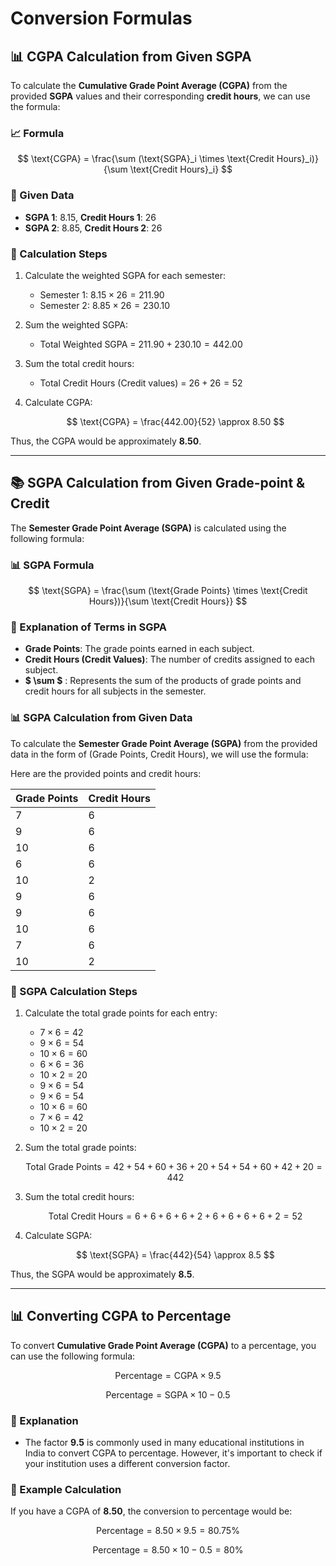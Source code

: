 # Conversion Formulas

## 📊 CGPA Calculation from Given SGPA

To calculate the **Cumulative Grade Point Average (CGPA)** from the provided **SGPA** values and their corresponding **credit hours**, we can use the formula:

### 📈 Formula

$$
\text{CGPA} = \frac{\sum (\text{SGPA}_i \times \text{Credit Hours}_i)}{\sum \text{Credit Hours}_i}
$$

### 📝 Given Data

- **SGPA 1**: 8.15, **Credit Hours 1**: 26
- **SGPA 2**: 8.85, **Credit Hours 2**: 26

### 🧮 Calculation Steps

1. Calculate the weighted SGPA for each semester:
   - Semester 1:  $8.15 \times 26 = 211.90$
   - Semester 2:  $8.85 \times 26 = 230.10$

2. Sum the weighted SGPA:
   - Total Weighted SGPA = $211.90 + 230.10 = 442.00$

3. Sum the total credit hours:
   - Total Credit Hours (Credit values) = $26 + 26 = 52$

4. Calculate CGPA:

   $$
   \text{CGPA} = \frac{442.00}{52} \approx 8.50
   $$

Thus, the CGPA would be approximately **8.50**.

---

## 📚 SGPA Calculation from Given Grade-point & Credit

The **Semester Grade Point Average (SGPA)** is calculated using the following formula:

### 📊 SGPA Formula

$$
\text{SGPA} = \frac{\sum (\text{Grade Points} \times \text{Credit Hours})}{\sum \text{Credit Hours}}
$$

### 📝 Explanation of Terms in SGPA

- **Grade Points**: The grade points earned in each subject.
- **Credit Hours (Credit Values)**: The number of credits assigned to each subject.
- **$ \sum $** : Represents the sum of the products of grade points and credit hours for all subjects in the semester.

### 📊 SGPA Calculation from Given Data

To calculate the **Semester Grade Point Average (SGPA)** from the provided data in the form of (Grade Points, Credit Hours), we will use the formula:

Here are the provided points and credit hours:

| Grade Points | Credit Hours |
|--------------|--------------|
| 7            | 6            |
| 9            | 6            |
| 10           | 6            |
| 6            | 6            |
| 10           | 2            |
| 9            | 6            |
| 9            | 6            |
| 10           | 6            |
| 7            | 6            |
| 10           | 2            |

### 🧮 SGPA Calculation Steps

1. Calculate the total grade points for each entry:
   - $7 \times 6 = 42$
   - $9 \times 6 = 54$
   - $10 \times 6 = 60$
   - $6 \times 6 = 36$
   - $10 \times 2 = 20$
   - $9 \times 6 = 54$
   - $9 \times 6 = 54$
   - $10 \times 6 = 60$
   - $7 \times 6 = 42$
   - $10 \times 2 = 20$

2. Sum the total grade points:

   $$
   \text{Total Grade Points} = 42 + 54 + 60 + 36 + 20 + 54 + 54 + 60 + 42 + 20 =  442
   $$

3. Sum the total credit hours:

   $$
   \text{Total Credit Hours} = 6 + 6 + 6 + 6 + 2 + 6 + 6 + 6 + 6 + 2 = 52
   $$

4. Calculate SGPA:

   $$
   \text{SGPA} = \frac{442}{54} \approx 8.5
   $$

Thus, the SGPA would be approximately **8.5**.

---

## 📊 Converting CGPA to Percentage

To convert **Cumulative Grade Point Average (CGPA)** to a percentage, you can use the following formula:

$$
\text{Percentage} = \text{CGPA} \times 9.5
$$

$$
\text{Percentage} = \text{SGPA}\times 10 - 0.5
$$

### 📝 Explanation

- The factor **9.5** is commonly used in many educational institutions in India to convert CGPA to percentage. However, it's important to check if your institution uses a different conversion factor.

### 🧮 Example Calculation

If you have a CGPA of **8.50**, the conversion to percentage would be:

$$
\text{Percentage} = 8.50 \times 9.5 = 80.75\%
$$

$$
\text{Percentage} = 8.50 \times 10 - 0.5  = 80\%
$$
